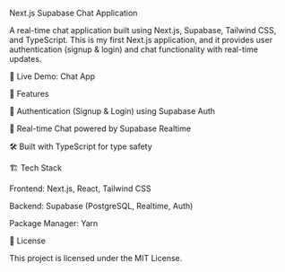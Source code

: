 Next.js Supabase Chat Application

A real-time chat application built using Next.js, Supabase, Tailwind CSS, and TypeScript. This is my first Next.js application, and it provides user authentication (signup & login) and chat functionality with real-time updates.

🔗 Live Demo: Chat App

🚀 Features

🔐 Authentication (Signup & Login) using Supabase Auth

💬 Real-time Chat powered by Supabase Realtime

🛠 Built with TypeScript for type safety

🏗 Tech Stack

Frontend: Next.js, React, Tailwind CSS

Backend: Supabase (PostgreSQL, Realtime, Auth)

Package Manager: Yarn

📜 License

This project is licensed under the MIT License.